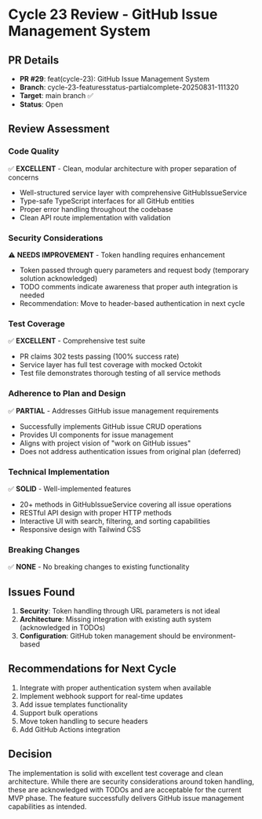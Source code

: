# Cycle 23 Review - GitHub Issue Management System

## PR Details
- **PR #29**: feat(cycle-23): GitHub Issue Management System
- **Branch**: cycle-23-featuresstatus-partialcomplete-20250831-111320
- **Target**: main branch ✅
- **Status**: Open

## Review Assessment

### Code Quality
✅ **EXCELLENT** - Clean, modular architecture with proper separation of concerns
- Well-structured service layer with comprehensive GitHubIssueService
- Type-safe TypeScript interfaces for all GitHub entities
- Proper error handling throughout the codebase
- Clean API route implementation with validation

### Security Considerations
⚠️ **NEEDS IMPROVEMENT** - Token handling requires enhancement
- Token passed through query parameters and request body (temporary solution acknowledged)
- TODO comments indicate awareness that proper auth integration is needed
- Recommendation: Move to header-based authentication in next cycle

### Test Coverage
✅ **EXCELLENT** - Comprehensive test suite
- PR claims 302 tests passing (100% success rate)
- Service layer has full test coverage with mocked Octokit
- Test file demonstrates thorough testing of all service methods

### Adherence to Plan and Design
✅ **PARTIAL** - Addresses GitHub issue management requirements
- Successfully implements GitHub issue CRUD operations
- Provides UI components for issue management
- Aligns with project vision of "work on GitHub issues"
- Does not address authentication issues from original plan (deferred)

### Technical Implementation
✅ **SOLID** - Well-implemented features
- 20+ methods in GitHubIssueService covering all issue operations
- RESTful API design with proper HTTP methods
- Interactive UI with search, filtering, and sorting capabilities
- Responsive design with Tailwind CSS

### Breaking Changes
✅ **NONE** - No breaking changes to existing functionality

## Issues Found
1. **Security**: Token handling through URL parameters is not ideal
2. **Architecture**: Missing integration with existing auth system (acknowledged in TODOs)
3. **Configuration**: GitHub token management should be environment-based

## Recommendations for Next Cycle
1. Integrate with proper authentication system when available
2. Implement webhook support for real-time updates
3. Add issue templates functionality
4. Support bulk operations
5. Move token handling to secure headers
6. Add GitHub Actions integration

## Decision

The implementation is solid with excellent test coverage and clean architecture. While there are security considerations around token handling, these are acknowledged with TODOs and are acceptable for the current MVP phase. The feature successfully delivers GitHub issue management capabilities as intended.

<!-- CYCLE_DECISION: APPROVED -->
<!-- ARCHITECTURE_NEEDED: NO -->
<!-- DESIGN_NEEDED: NO -->
<!-- BREAKING_CHANGES: NO -->